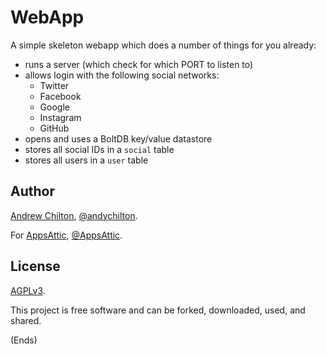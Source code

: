 # WebApp #

A simple skeleton webapp which does a number of things for you already:

* runs a server (which check for which PORT to listen to)
* allows login with the following social networks:
    * Twitter
    * Facebook
    * Google
    * Instagram
    * GitHub
* opens and uses a BoltDB key/value datastore
* stores all social IDs in a `social` table
* stores all users in a `user` table

## Author ##

[Andrew Chilton](https://chilts.org), [@andychilton](https://twitter.com/andychilton).

For [AppsAttic](https://appsattic.com), [@AppsAttic](https://twitter.com/AppsAttic).

## License ##

[AGPLv3](https://www.gnu.org/licenses/agpl-3.0.txt).

This project is free software and can be forked, downloaded, used, and shared.

(Ends)
